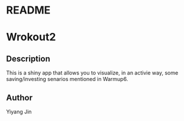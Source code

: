 README
================

Wrokout2
========

Description
-----------

This is a shiny app that allows you to visualize, in an activie way, some saving/investing senarios mentioned in Warmup6.

Author
------

Yiyang Jin
